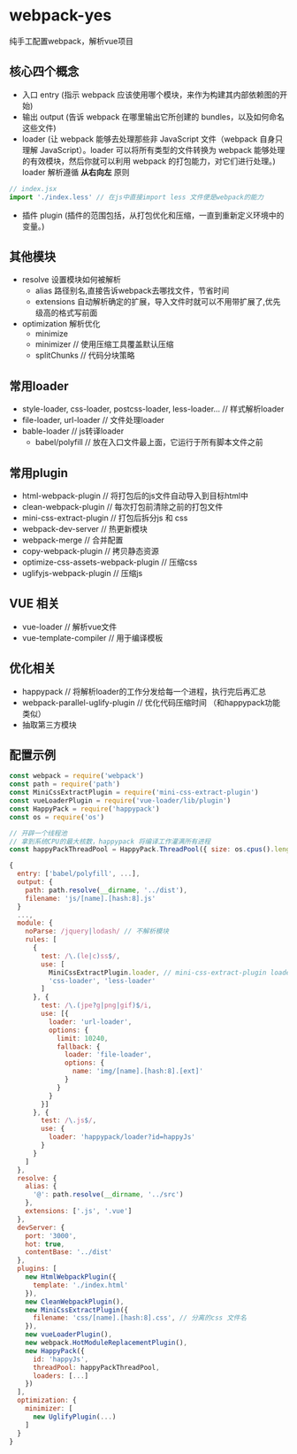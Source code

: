 # webpack-yes
纯手工配置webpack，解析vue项目

## 核心四个概念
- 入口 entry (指示 webpack 应该使用哪个模块，来作为构建其内部依赖图的开始)
- 输出 output (告诉 webpack 在哪里输出它所创建的 bundles，以及如何命名这些文件)
- loader (让 webpack 能够去处理那些非 JavaScript 文件（webpack 自身只理解 JavaScript）。loader 可以将所有类型的文件转换为 webpack 能够处理的有效模块，然后你就可以利用 webpack 的打包能力，对它们进行处理。)
loader 解析遵循 **从右向左** 原则
```javascript
// index.jsx
import './index.less' // 在js中直接import less 文件便是webpack的能力
```
- 插件 plugin (插件的范围包括，从打包优化和压缩，一直到重新定义环境中的变量。)
## 其他模块
- resolve 设置模块如何被解析
  + alias 路径别名,直接告诉webpack去哪找文件，节省时间
  + extensions 自动解析确定的扩展，导入文件时就可以不用带扩展了,优先级高的格式写前面
- optimization 解析优化
  + minimize 
  + minimizer // 使用压缩工具覆盖默认压缩
  + splitChunks // 代码分块策略

## 常用loader
- style-loader, css-loader, postcss-loader, less-loader... // 样式解析loader
- file-loader, url-loader // 文件处理loader
- bable-loader // js转译loader
  + babel/polyfill // 放在入口文件最上面，它运行于所有脚本文件之前

## 常用plugin
- html-webpack-plugin // 将打包后的js文件自动导入到目标html中
- clean-webpack-plugin // 每次打包前清除之前的打包文件
- mini-css-extract-plugin // 打包后拆分js 和 css
- webpack-dev-server // 热更新模块
- webpack-merge // 合并配置
- copy-webpack-plugin // 拷贝静态资源
- optimize-css-assets-webpack-plugin // 压缩css
- uglifyjs-webpack-plugin // 压缩js

## VUE 相关
- vue-loader // 解析vue文件
- vue-template-compiler // 用于编译模板

## 优化相关
- happypack // 将解析loader的工作分发给每一个进程，执行完后再汇总
- webpack-parallel-uglify-plugin // 优化代码压缩时间 （和happypack功能类似）
- 抽取第三方模块

## 配置示例
```javascript
const webpack = require('webpack')
const path = require('path')
const MiniCssExtractPlugin = require('mini-css-extract-plugin')
const vueLoaderPlugin = require('vue-loader/lib/plugin')
const HappyPack = require('happypack')
const os = require('os')

// 开辟一个线程池
// 拿到系统CPU的最大核数，happypack 将编译工作灌满所有进程
const happyPackThreadPool = HappyPack.ThreadPool({ size: os.cpus().length })

{
  entry: ['babel/polyfill', ...],
  output: {
    path: path.resolve(__dirname, '../dist'),
    filename: 'js/[name].[hash:8].js'
  }
  ...,
  module: {
    noParse: /jquery|lodash/ // 不解析模块
    rules: [
      {
        test: /\.(le|c)ss$/,
        use: [
          MiniCssExtractPlugin.loader, // mini-css-extract-plugin loader 和 style-loader 冲突，故只保留一个
          'css-loader', 'less-loader'
        ]
      }, {
        test: /\.(jpe?g|png|gif)$/i,
        use: [{
          loader: 'url-loader',
          options: {
            limit: 10240,
            fallback: {
              loader: 'file-loader',
              options: {
                name: 'img/[name].[hash:8].[ext]'
              }
            }
          }
        }]
      }, {
        test: /\.js$/,
        use: {
          loader: 'happypack/loader?id=happyJs'
        }
      }
    ]
  },
  resolve: {
    alias: {
      '@': path.resolve(__dirname, '../src')
    },
    extensions: ['.js', '.vue']
  },
  devServer: {
    port: '3000',
    hot: true,
    contentBase: '../dist'
  },
  plugins: [
    new HtmlWebpackPlugin({
      template: './index.html'
    }),
    new CleanWebpackPlugin(),
    new MiniCssExtractPlugin({
      filename: 'css/[name].[hash:8].css', // 分离的css 文件名
    }),
    new vueLoaderPlugin(),
    new webpack.HotModuleReplacementPlugin(),
    new HappyPack({
      id: 'happyJs',
      threadPool: happyPackThreadPool,
      loaders: [...]
    })
  ],
  optimization: {
    minimizer: [
      new UglifyPlugin(...)
    ]
  }
}
```